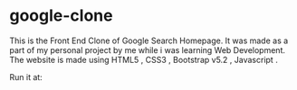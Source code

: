 # google-clone

This is the Front End Clone of Google Search Homepage.
It was made as a part of my personal project by me while i was learning Web Development.
The website is made using HTML5 , CSS3 , Bootstrap v5.2 , Javascript .

Run it at: 
